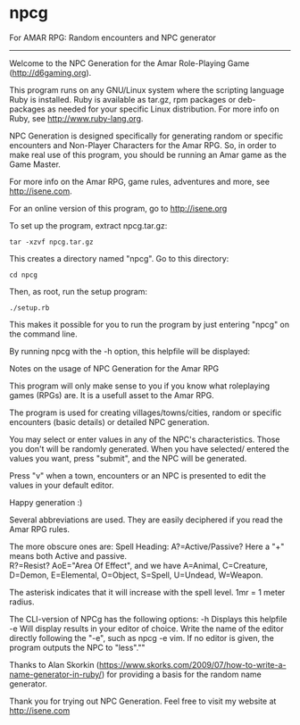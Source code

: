 # npcg
For AMAR RPG: Random encounters and NPC generator

---------------------------------------------------------------------------

Welcome to the NPC Generation for the Amar Role-Playing Game (http://d6gaming.org).

This program runs on any GNU/Linux system where the scripting language
Ruby is installed. Ruby is available as tar.gz, rpm packages or
deb-packages as needed for your specific Linux distribution. For more
info on Ruby, see http://www.ruby-lang.org.

NPC Generation is designed specifically for generating random or specific
encounters and Non-Player Characters for the Amar RPG. So, in order to
make real use of this program, you should be running an Amar game as the
Game Master.

For more info on the Amar RPG, game rules, adventures and more, see
http://isene.com.

For an online version of this program, go to http://isene.org

To set up the program, extract npcg.tar.gz:

    tar -xzvf npcg.tar.gz

This creates a directory named "npcg". Go to this directory:

    cd npcg

Then, as root, run the setup program:

    ./setup.rb

This makes it possible for you to run the program by just entering
"npcg" on the command line.

By running npcg with the -h option, this helpfile will be displayed:

  Notes on the usage of NPC Generation for the Amar RPG 
  
  This program will only make sense to you if you know what roleplaying 
  games (RPGs) are. It is a usefull asset to the Amar RPG.  
  
  The program is used for creating villages/towns/cities, random or
  specific encounters (basic details) or detailed NPC generation.

  You may select or enter values in any of the NPC's characteristics. 
  Those you don't will be randomly generated. When you have selected/
  entered the values you want, press "submit", and the NPC will be generated.  
	
  Press "v" when a town, encounters or an NPC is presented to edit the
  values in your default editor.
  
  Happy generation :) 
  
  Several abbreviations are used. They are easily deciphered if you read 
  the Amar RPG rules.  
  
  The more obscure ones are: 
  Spell Heading: A?=Active/Passive? Here a "+" means both Active and passive.  
  R?=Resist? AoE="Area Of Effect", and we have A=Animal, C=Creature, D=Demon, 
  E=Elemental, O=Object, S=Spell, U=Undead, W=Weapon. 
  
  The asterisk indicates that it will increase with the spell level. 
  1mr = 1 meter radius.  
  
  The CLI-version of NPCg has the following options:
  -h  Displays this helpfile
  -e  Will display results in your editor of choice. Write the name of the
      editor directly following the "-e", such as npcg -e vim. If no editor
      is given, the program outputs the NPC to "less".""

Thanks to Alan Skorkin
(https://www.skorks.com/2009/07/how-to-write-a-name-generator-in-ruby/)
for providing a basis for the random name generator.

Thank you for trying out NPC Generation. Feel free to visit my website at http://isene.com
